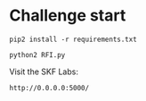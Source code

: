 # Challenge start

```
pip2 install -r requirements.txt
```

```
python2 RFI.py
```

Visit the SKF Labs:
```
http://0.0.0.0:5000/
```
